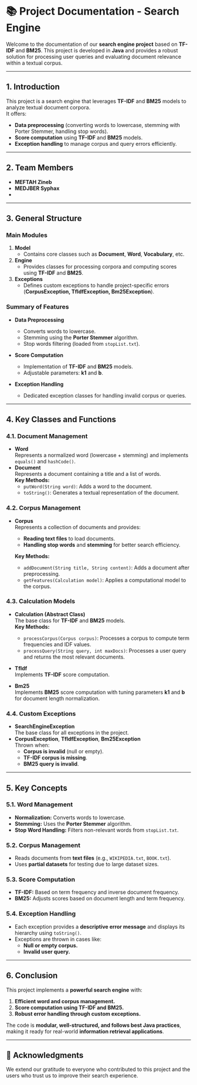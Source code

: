 # 📚 Project Documentation - Search Engine

Welcome to the documentation of our **search engine project** based on **TF-IDF** and **BM25**. This project is developed in **Java** and provides a robust solution for processing user queries and evaluating document relevance within a textual corpus.

---

## 1. Introduction

This project is a search engine that leverages **TF-IDF** and **BM25** models to analyze textual document corpora.  
It offers:
- **Data preprocessing** (converting words to lowercase, stemming with Porter Stemmer, handling stop words).  
- **Score computation** using **TF-IDF** and **BM25** models.  
- **Exception handling** to manage corpus and query errors efficiently.

---

## 2. Team Members

- **MEFTAH Zineb**  
- **MEDJBER Syphax**
- 
---

## 3. General Structure

### Main Modules

1. **Model**  
   - Contains core classes such as **Document**, **Word**, **Vocabulary**, etc.
2. **Engine**  
   - Provides classes for processing corpora and computing scores using **TF-IDF** and **BM25**.
3. **Exceptions**  
   - Defines custom exceptions to handle project-specific errors (**CorpusException, TfIdfException, Bm25Exception**).

### Summary of Features

- **Data Preprocessing**  
  - Converts words to lowercase.  
  - Stemming using the **Porter Stemmer** algorithm.  
  - Stop words filtering (loaded from `stopList.txt`).
  
- **Score Computation**  
  - Implementation of **TF-IDF** and **BM25** models.  
  - Adjustable parameters: **k1** and **b**.
  
- **Exception Handling**  
  - Dedicated exception classes for handling invalid corpus or queries.

---

## 4. Key Classes and Functions

### 4.1. Document Management
- **Word**  
  Represents a normalized word (lowercase + stemming) and implements `equals()` and `hashCode()`.
- **Document**  
  Represents a document containing a title and a list of words.  
  **Key Methods:**  
  - `putWord(String word)`: Adds a word to the document.  
  - `toString()`: Generates a textual representation of the document.

### 4.2. Corpus Management
- **Corpus**  
  Represents a collection of documents and provides:
  - **Reading text files** to load documents.
  - **Handling stop words** and **stemming** for better search efficiency.
  
  **Key Methods:**  
  - `addDocument(String title, String content)`: Adds a document after preprocessing.  
  - `getFeatures(Calculation model)`: Applies a computational model to the corpus.

### 4.3. Calculation Models
- **Calculation (Abstract Class)**  
  The base class for **TF-IDF** and **BM25** models.  
  **Key Methods:**  
  - `processCorpus(Corpus corpus)`: Processes a corpus to compute term frequencies and IDF values.  
  - `processQuery(String query, int maxDocs)`: Processes a user query and returns the most relevant documents.
  
- **TfIdf**  
  Implements **TF-IDF** score computation.
  
- **Bm25**  
  Implements **BM25** score computation with tuning parameters **k1** and **b** for document length normalization.

### 4.4. Custom Exceptions
- **SearchEngineException**  
  The base class for all exceptions in the project.
- **CorpusException**, **TfIdfException**, **Bm25Exception**  
  Thrown when:
  - **Corpus is invalid** (null or empty).
  - **TF-IDF corpus is missing**.
  - **BM25 query is invalid**.

---

## 5. Key Concepts

### 5.1. Word Management
- **Normalization:** Converts words to lowercase.  
- **Stemming:** Uses the **Porter Stemmer** algorithm.  
- **Stop Word Handling:** Filters non-relevant words from `stopList.txt`.

### 5.2. Corpus Management
- Reads documents from **text files** (e.g., `WIKIPEDIA.txt`, `BOOK.txt`).  
- Uses **partial datasets** for testing due to large dataset sizes.

### 5.3. Score Computation
- **TF-IDF:** Based on term frequency and inverse document frequency.  
- **BM25:** Adjusts scores based on document length and term frequency.

### 5.4. Exception Handling
- Each exception provides a **descriptive error message** and displays its hierarchy using `toString()`.  
- Exceptions are thrown in cases like:
  - **Null or empty corpus.**  
  - **Invalid user query.**

---

## 6. Conclusion

This project implements a **powerful search engine** with:
1. **Efficient word and corpus management.**
2. **Score computation using TF-IDF and BM25.**
3. **Robust error handling through custom exceptions.**

The code is **modular, well-structured, and follows best Java practices**, making it ready for real-world **information retrieval applications**.

---

## 🙏 Acknowledgments

We extend our gratitude to everyone who contributed to this project and the users who trust us to improve their search experience.
